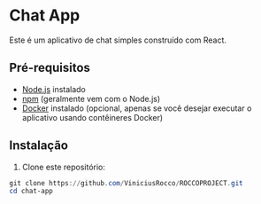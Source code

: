 # Chat App

Este é um aplicativo de chat simples construído com React.

## Pré-requisitos

- [Node.js](https://nodejs.org/) instalado
- [npm](https://www.npmjs.com/) (geralmente vem com o Node.js)
- [Docker](https://www.docker.com/) instalado (opcional, apenas se você desejar executar o aplicativo usando contêineres Docker)

## Instalação

1. Clone este repositório:

```powershell
git clone https://github.com/ViniciusRocco/ROCCOPROJECT.git
cd chat-app
